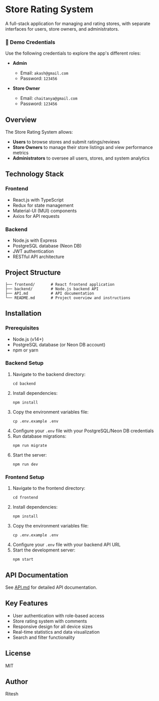 # Store Rating System

A full-stack application for managing and rating stores, with separate interfaces for users, store owners, and administrators.
### 🔐 Demo Credentials

Use the following credentials to explore the app's different roles:

- **Admin**
  - Email: `akash@gmail.com`
  - Password: `123456`

- **Store Owner**
  - Email: `chaitanya@gmail.com`
  - Password: `123456`

## Overview

The Store Rating System allows:
- **Users** to browse stores and submit ratings/reviews
- **Store Owners** to manage their store listings and view performance metrics
- **Administrators** to oversee all users, stores, and system analytics

## Technology Stack

### Frontend
- React.js with TypeScript
- Redux for state management
- Material-UI (MUI) components
- Axios for API requests

### Backend
- Node.js with Express
- PostgreSQL database (Neon DB)
- JWT authentication
- RESTful API architecture

## Project Structure

```
├── frontend/       # React frontend application
├── backend/        # Node.js backend API
├── API.md          # API documentation
└── README.md       # Project overview and instructions
```

## Installation

### Prerequisites
- Node.js (v14+)
- PostgreSQL database (or Neon DB account)
- npm or yarn

### Backend Setup
1. Navigate to the backend directory:
   ```
   cd backend
   ```
2. Install dependencies:
   ```
   npm install
   ```
3. Copy the environment variables file:
   ```
   cp .env.example .env
   ```
4. Configure your `.env` file with your PostgreSQL/Neon DB credentials
5. Run database migrations:
   ```
   npm run migrate
   ```
6. Start the server:
   ```
   npm run dev
   ```

### Frontend Setup
1. Navigate to the frontend directory:
   ```
   cd frontend
   ```
2. Install dependencies:
   ```
   npm install
   ```
3. Copy the environment variables file:
   ```
   cp .env.example .env
   ```
4. Configure your `.env` file with your backend API URL
5. Start the development server:
   ```
   npm start
   ```

## API Documentation

See [API.md](API.md) for detailed API documentation.

## Key Features

- User authentication with role-based access
- Store rating system with comments
- Responsive design for all device sizes
- Real-time statistics and data visualization
- Search and filter functionality

## License

MIT

## Author

Ritesh 
